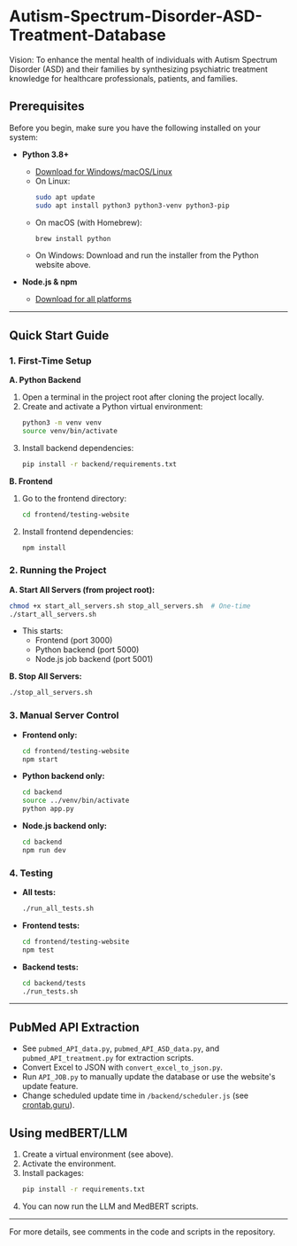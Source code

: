 # Autism-Spectrum-Disorder-ASD-Treatment-Database

Vision: To enhance the mental health of individuals with Autism Spectrum Disorder (ASD) and their families by synthesizing psychiatric treatment knowledge for healthcare professionals, patients, and families.

## Prerequisites

Before you begin, make sure you have the following installed on your system:

- **Python 3.8+**
  - [Download for Windows/macOS/Linux](https://www.python.org/downloads/)
  - On Linux:
    ```bash
    sudo apt update
    sudo apt install python3 python3-venv python3-pip
    ```
  - On macOS (with Homebrew):
    ```bash
    brew install python
    ```
  - On Windows: Download and run the installer from the Python website above.

- **Node.js & npm**
  - [Download for all platforms](https://nodejs.org/)

---

## Quick Start Guide

### 1. First-Time Setup

**A. Python Backend**
1. Open a terminal in the project root after cloning the project locally.
2. Create and activate a Python virtual environment:
   ```bash
   python3 -m venv venv
   source venv/bin/activate
   ```
3. Install backend dependencies:
   ```bash
   pip install -r backend/requirements.txt
   ```

**B. Frontend**
1. Go to the frontend directory:
   ```bash
   cd frontend/testing-website
   ```
2. Install frontend dependencies:
   ```bash
   npm install
   ```

### 2. Running the Project

**A. Start All Servers (from project root):**
```bash
chmod +x start_all_servers.sh stop_all_servers.sh  # One-time
./start_all_servers.sh
```
- This starts:
  - Frontend (port 3000)
  - Python backend (port 5000)
  - Node.js job backend (port 5001)

**B. Stop All Servers:**
```bash
./stop_all_servers.sh
```

### 3. Manual Server Control

- **Frontend only:**  
  ```bash
  cd frontend/testing-website
  npm start
  ```
- **Python backend only:**  
  ```bash
  cd backend
  source ../venv/bin/activate
  python app.py
  ```
- **Node.js backend only:**  
  ```bash
  cd backend
  npm run dev
  ```

### 4. Testing

- **All tests:**  
  ```bash
  ./run_all_tests.sh
  ```
- **Frontend tests:**  
  ```bash
  cd frontend/testing-website
  npm test
  ```
- **Backend tests:**  
  ```bash
  cd backend/tests
  ./run_tests.sh
  ```

---

## PubMed API Extraction

- See `pubmed_API_data.py`, `pubmed_API_ASD_data.py`, and `pubmed_API_treatment.py` for extraction scripts.
- Convert Excel to JSON with `convert_excel_to_json.py`.
- Run `API_JOB.py` to manually update the database or use the website's update feature.
- Change scheduled update time in `/backend/scheduler.js` (see [crontab.guru](https://crontab.guru)).

## Using medBERT/LLM

1. Create a virtual environment (see above).
2. Activate the environment.
3. Install packages:
   ```bash
   pip install -r requirements.txt
   ```
4. You can now run the LLM and MedBERT scripts.

---

For more details, see comments in the code and scripts in the repository.
